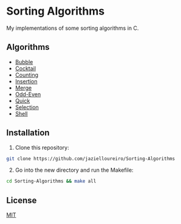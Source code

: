 # Sorting Algorithms

My implementations of some sorting algorithms in C.

## Algorithms

- [Bubble](https://github.com/jazielloureiro/Sorting-Algorithms/blob/master/src/bubble.c)
- [Cocktail](https://github.com/jazielloureiro/Sorting-Algorithms/blob/master/src/cocktail.c)
- [Counting](https://github.com/jazielloureiro/Sorting-Algorithms/blob/master/src/counting.c)
- [Insertion](https://github.com/jazielloureiro/Sorting-Algorithms/blob/master/src/insertion.c)
- [Merge](https://github.com/jazielloureiro/Sorting-Algorithms/blob/master/src/merge.c)
- [Odd-Even](https://github.com/jazielloureiro/Sorting-Algorithms/blob/master/src/odd-even.c)
- [Quick](https://github.com/jazielloureiro/Sorting-Algorithms/blob/master/src/quick.c)
- [Selection](https://github.com/jazielloureiro/Sorting-Algorithms/blob/master/src/selection.c)
- [Shell](https://github.com/jazielloureiro/Sorting-Algorithms/blob/master/src/shell.c)

## Installation

1. Clone this repository:

```sh
git clone https://github.com/jazielloureiro/Sorting-Algorithms
```

2. Go into the new directory and run the Makefile:

```sh
cd Sorting-Algorithms && make all
```

## License

[MIT](https://github.com/jazielloureiro/Sorting-Algorithms/blob/master/LICENSE)
